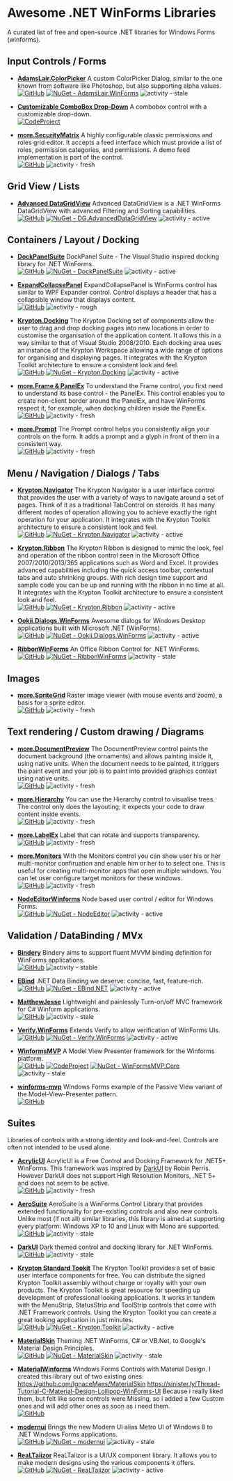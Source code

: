 # Awesome .NET WinForms Libraries

A curated list of free and open-source .NET libraries for Windows Forms (winforms).

## Input Controls / Forms

* **[AdamsLair.ColorPicker](https://github.com/AdamsLair/winforms)**
  A custom ColorPicker Dialog, similar to the one known from software like Photoshop, but also supporting alpha values.  
  [![GitHub](https://img.shields.io/static/v1?label=&message=Github&color=181717&logo=GitHub)](https://github.com/AdamsLair/winforms)
  [![NuGet - AdamsLair.WinForms](https://img.shields.io/badge/NuGet-AdamsLair.WinForms-blue?logo=nuget)](https://www.nuget.org/packages/AdamsLair.WinForms/)
  ![activity - stale](https://img.shields.io/badge/activity-stale-lightgray)

* **[Customizable ComboBox Drop-Down](https://www.codeproject.com/Articles/25471/Customizable-ComboBox-Drop-Down)**
  A combobox control with a customizable drop-down.  
  [![CodeProject](https://img.shields.io/badge/CodeProject-333?logo=codeproject&logoColor=FF9900)](https://www.codeproject.com/Articles/25471/Customizable-ComboBox-Drop-Down)

* **[more.SecurityMatrix](https://github.com/tstih/more#securitymatrix)**
  A highly configurable classic permissions and roles grid editor. It accepts a feed interface which must provide a list of roles, permission categories, and permissions. A demo feed implementation is part of the control.  
  [![GitHub](https://img.shields.io/static/v1?label=&message=Github&color=181717&logo=GitHub)](https://github.com/tstih/more#securitymatrix)
  ![activity - fresh](https://img.shields.io/badge/activity-fresh-00ACC1)

## Grid View / Lists

* **[Advanced DataGridView](https://github.com/davidegironi/advanceddatagridview)**
  Advanced DataGridView is a .NET WinForms DataGridView with advanced Filtering and Sorting capabilities.  
  [![GitHub](https://img.shields.io/static/v1?label=&message=Github&color=181717&logo=GitHub)](davidegironi/advanceddatagridview)
  [![NuGet - DG.AdvancedDataGridView](https://img.shields.io/badge/NuGet-DG.AdvancedDataGridView-blue?logo=nuget)](https://www.nuget.org/packages/DG.AdvancedDataGridView/)
  ![activity - active](https://img.shields.io/badge/activity-active-2ea44f)

## Containers / Layout / Docking

* **[DockPanelSuite](https://github.com/dockpanelsuite/dockpanelsuite)**
  DockPanel Suite - The Visual Studio inspired docking library for .NET WinForms.  
  [![GitHub](https://img.shields.io/static/v1?label=&message=Github&color=181717&logo=GitHub)](https://github.com/dockpanelsuite/dockpanelsuite)
  [![NuGet - DockPanelSuite](https://img.shields.io/badge/NuGet-DockPanelSuite-blue?logo=nuget)](https://www.nuget.org/packages/DockPanelSuite/)
  ![activity - active](https://img.shields.io/badge/activity-active-2ea44f)

* **[ExpandCollapsePanel](https://github.com/alexander-makarov/ExpandCollapsePane)**
  ExpandCollapsePanel is WinForms control has similar to WPF Expander control. Control displays a header that has a collapsible window that displays content.  
  [![GitHub](https://img.shields.io/badge/GitHub-181717?logo=GitHub)](https://github.com/alexander-makarov/ExpandCollapsePanel)
  ![activity - rough](https://img.shields.io/badge/activity-rough-981E32)
  
* **[Krypton.Docking](https://github.com/Krypton-Suite/Standard-Toolkit)**
  The Krypton Docking set of components allow the user to drag and drop docking pages into new locations in order to customise the organisation of the application content. It allows this in a way similar to that of Visual Studio 2008/2010. Each docking area uses an instance of the Krypton Workspace allowing a wide range of options for organising and displaying pages. It integrates with the Krypton Toolkit architecture to ensure a consistent look and feel.  
  [![GitHub](https://img.shields.io/badge/GitHub-181717?logo=GitHub)](https://github.com/Krypton-Suite/Standard-Toolkit)
  [![NuGet - Krypton.Docking](https://img.shields.io/badge/NuGet-Krypton.Docking-blue?logo=nuget)](https://www.nuget.org/packages/Krypton.Docking/)
  ![activity - active](https://img.shields.io/badge/activity-active-2ea44f)

* **[more.Frame & PanelEx](https://github.com/tstih/more#frame)**
  To understand the Frame control, you first need to understand its base control - the PanelEx.
  This control enables you to create non-client border around the PanelEx, and have WinForms respect it, for example, when docking children inside the PanelEx.  
  [![GitHub](https://img.shields.io/static/v1?label=&message=Github&color=181717&logo=GitHub)](https://github.com/tstih/more)
  ![activity - fresh](https://img.shields.io/badge/activity-fresh-00ACC1)

* **[more.Prompt](https://github.com/tstih/more#prompt)**
  The Prompt control helps you consistently align your controls on the form. It adds a prompt and a glyph in front of them in a consistent way.  
  [![GitHub](https://img.shields.io/static/v1?label=&message=Github&color=181717&logo=GitHub)](https://github.com/tstih/more)
  ![activity - fresh](https://img.shields.io/badge/activity-fresh-00ACC1)

## Menu / Navigation / Dialogs / Tabs
  
* **[Krypton.Navigator](https://github.com/Krypton-Suite/Standard-Toolkit)**
  The Krypton Navigator is a user interface control that provides the user with a variety of ways to navigate around a set of pages. Think of it as a traditional TabControl on steroids. It has many different modes of operation allowing you to achieve exactly the right operation for your application. It integrates with the Krypton Toolkit architecture to ensure a consistent look and feel.  
  [![GitHub](https://img.shields.io/badge/GitHub-181717?logo=GitHub)](https://github.com/Krypton-Suite/Standard-Toolkit)
  [![NuGet - Krypton.Navigator](https://img.shields.io/badge/NuGet-Krypton.Navigator-blue?logo=nuget)](https://www.nuget.org/packages/Krypton.Navigator/)
  ![activity - active](https://img.shields.io/badge/activity-active-2ea44f)
  
* **[Krypton.Ribbon](https://github.com/Krypton-Suite/Standard-Toolkit)**
  The Krypton Ribbon is designed to mimic the look, feel and operation of the ribbon control seen in the Microsoft Office 2007/2010/2013/365 applications such as Word and Excel. It provides advanced capabilities including the quick access toolbar, contextual tabs and auto shrinking groups. With rich design time support and sample code you can be up and running with the ribbon in no time at all. It integrates with the Krypton Toolkit architecture to ensure a consistent look and feel.  
  [![GitHub](https://img.shields.io/badge/GitHub-181717?logo=GitHub)](https://github.com/Krypton-Suite/Standard-Toolkit)
  [![NuGet - Krypton.Ribbon](https://img.shields.io/badge/NuGet-Krypton.Ribbon-blue?logo=nuget)](https://www.nuget.org/packages/Krypton.Ribbon/)
  ![activity - active](https://img.shields.io/badge/activity-active-2ea44f)

* **[Ookii.Dialogs.WinForms](https://github.com/ookii-dialogs/ookii-dialogs-winforms)**
  Awesome dialogs for Windows Desktop applications built with Microsoft .NET (WinForms).  
  [![GitHub](https://img.shields.io/static/v1?label=&message=Github&color=181717&logo=GitHub)](https://github.com/ookii-dialogs/ookii-dialogs-winforms)
  [![NuGet - Ookii.Dialogs.WinForms](https://img.shields.io/badge/NuGet-Ookii.Dialogs.WinForms-blue?logo=nuget)](https://www.nuget.org/packages/Ookii.Dialogs.WinForms/)
  ![activity - active](https://img.shields.io/badge/activity-active-2ea44f)

* **[RibbonWinForms](https://github.com/RibbonWinForms/RibbonWinForms)**
  An Office Ribbon Control for .NET WinForms.  
  [![GitHub](https://img.shields.io/static/v1?label=&message=Github&color=181717&logo=GitHub)](https://github.com/RibbonWinForms/RibbonWinForms)
  [![NuGet - RibbonWinForms](https://img.shields.io/badge/NuGet-RibbonWinForms-blue?logo=nuget)](https://www.nuget.org/packages/RibbonWinForms/)
  ![activity - stale](https://img.shields.io/badge/activity-stale-lightgray)
  
## Images

* **[more.SpriteGrid](https://github.com/tstih/more#spritegrid)**
  Raster image viewer (with mouse events and zoom), a basis for a sprite editor.  
  [![GitHub](https://img.shields.io/static/v1?label=&message=Github&color=181717&logo=GitHub)](https://github.com/tstih/more#spritegrid)
  ![activity - fresh](https://img.shields.io/badge/activity-fresh-00ACC1)

## Text rendering / Custom drawing / Diagrams

* **[more.DocumentPreview](https://github.com/tstih/more#documentpreview)**
  The DocumentPreview control paints the document background (the ornaments) and allows painting inside it, using native units. When the document needs to be painted, it triggers the paint event and your job is to paint into provided graphics context using native units.  
  [![GitHub](https://img.shields.io/static/v1?label=&message=Github&color=181717&logo=GitHub)](https://github.com/tstih/more#documentpreview)
  ![activity - fresh](https://img.shields.io/badge/activity-fresh-00ACC1)

* **[more.Hierarchy](https://github.com/tstih/more#hierarchy)**
  You can use the Hierarchy control to visualise trees. The control only does the layouting; it expects your code to draw content inside events.  
  [![GitHub](https://img.shields.io/static/v1?label=&message=Github&color=181717&logo=GitHub)](https://github.com/tstih/more#hierarchy)
  ![activity - fresh](https://img.shields.io/badge/activity-fresh-00ACC1)

* **[more.LabelEx](https://github.com/tstih/more#labelex)**
  Label that can rotate and supports transparency.  
  [![GitHub](https://img.shields.io/static/v1?label=&message=Github&color=181717&logo=GitHub)](https://github.com/tstih/more#labelex)
  ![activity - fresh](https://img.shields.io/badge/activity-fresh-00ACC1)

* **[more.Monitors](https://github.com/tstih/more#monitors)**
  With the Monitors control you can show user his or her multi-monitor confiruation and enable him or her to to select one. This is useful for creating multi-monitor apps that open multiple windows. You can let user configure target monitors for these windows.  
  [![GitHub](https://img.shields.io/static/v1?label=&message=Github&color=181717&logo=GitHub)](https://github.com/tstih/more#monitors)
  ![activity - fresh](https://img.shields.io/badge/activity-fresh-00ACC1)

* **[NodeEditorWinforms](https://github.com/komorra/NodeEditorWinforms)**
  Node based user control / editor for Windows Forms.  
  [![GitHub](https://img.shields.io/static/v1?label=&message=Github&color=181717&logo=GitHub)](https://github.com/komorra/NodeEditorWinforms)
  [![NuGet - NodeEditor](https://img.shields.io/badge/NuGet-NodeEditor-blue?logo=nuget)](https://www.nuget.org/packages/NodeEditor/)
  ![activity - active](https://img.shields.io/badge/activity-active-2ea44f)

## Validation / DataBinding / MVx

* **[Bindery](https://github.com/Parametric/Bindery)**
  Bindery aims to support fluent MVVM binding definition for WinForms applications.  
  [![GitHub](https://img.shields.io/static/v1?label=&message=Github&color=181717&logo=GitHub)](https://github.com/Parametric/Bindery)
  ![activity - stable](https://img.shields.io/badge/activity-stable-2ea44f)

* **[EBind](https://github.com/SIDOVSKY/EBind)**
  .NET Data Binding we deserve: concise, fast, feature-rich.  
  [![GitHub](https://img.shields.io/static/v1?label=&message=Github&color=181717&logo=GitHub)](https://github.com/SIDOVSKY/EBind)
  [![NuGet - EBind.NET](https://img.shields.io/badge/NuGet-EBind.NET-blue?logo=nuget)](https://www.nuget.org/packages/EBind.NET/)
  ![activity - active](https://img.shields.io/badge/activity-active-2ea44f)
  
* **[MatthewJesse](https://github.com/Richardmjxhx/MatthewJesse)**
  Lightweight and painlessly Turn-on/off MVC framework for C# Winform applications.  
  [![GitHub](https://img.shields.io/static/v1?label=&message=Github&color=181717&logo=GitHub)](https://github.com/Richardmjxhx/MatthewJesse)
  ![activity - stale](https://img.shields.io/badge/activity-stale-lightgray)

* **[Verify.WinForms](https://github.com/VerifyTests/Verify.WinForms)**
  Extends Verify to allow verification of WinForms UIs.  
  [![GitHub](https://img.shields.io/static/v1?label=&message=Github&color=181717&logo=GitHub)](https://github.com/VerifyTests/Verify.WinForms)
  [![NuGet - Verify.WinForms](https://img.shields.io/badge/NuGet-Verify.WinForms-blue?logo=nuget)](https://www.nuget.org/packages/Verify.WinForms/)
  ![activity - active](https://img.shields.io/badge/activity-active-2ea44f)
  
* **[WinformsMVP](https://github.com/DavidRogersDev/WinformsMVP)**
  A Model View Presenter framework for the Winforms platform.  
  [![GitHub](https://img.shields.io/static/v1?label=&message=Github&color=181717&logo=GitHub)](https://github.com/DavidRogersDev/WinformsMVP)
  [![CodeProject](https://img.shields.io/badge/CodeProject-333?logo=codeproject&logoColor=FF9900)](https://www.codeproject.com/Articles/522809/WinForms-MVP-An-MVP-Framework-for-WinForms)
  [![NuGet - WinFormsMVP.Core](https://img.shields.io/badge/NuGet-WinFormsMVP.Core-blue?logo=nuget)](https://www.nuget.org/packages/WinFormsMVP.Core/)
  ![activity - stale](https://img.shields.io/badge/activity-stale-lightgray)

* **[winforms-mvp](https://github.com/mrts/winforms-mvp)**
  Windows Forms example of the Passive View variant of the Model-View-Presenter pattern.  
  [![GitHub](https://img.shields.io/static/v1?label=&message=Github&color=181717&logo=GitHub)](https://github.com/mrts/winforms-mvp)

## Suites

Libraries of controls with a strong identity and look-and-feel.
Controls are often not intended to be used alone.

* **[AcrylicUI](https://github.com/colhountech/AcrylicUI)**
  AcrylicUI is a Free Control and Docking Framework for .NET5+ WinForms.
  This framework was inspired by [DarkUI](https://github.com/RobinPerris/DarkUI) by Robin Perris. However DarkUI does not support High Resolution Monitors, .NET 5+ and does not seem to be active.  
  [![GitHub](https://img.shields.io/static/v1?label=&message=Github&color=181717&logo=GitHub)](https://github.com/colhountech/AcrylicUI)
  ![activity - fresh](https://img.shields.io/badge/activity-fresh-00ACC1)

* **[AeroSuite](https://github.com/stefan-baumann/AeroSuite)**
  AeroSuite is a WinForms Control Library that provides extended functionality for pre-existing controls and also new controls. Unlike most (if not all) similar libraries, this library is aimed at supporting every platform: Windows XP to 10 and Linux with Mono are supported.  
  [![GitHub](https://img.shields.io/static/v1?label=&message=Github&color=181717&logo=GitHub)](https://github.com/stefan-baumann/AeroSuite)
  ![activity - stale](https://img.shields.io/badge/activity-stale-lightgray)

* **[DarkUI](https://github.com/RobinPerris/DarkUI)**
  Dark themed control and docking library for .NET WinForms.  
  [![GitHub](https://img.shields.io/static/v1?label=&message=Github&color=181717&logo=GitHub)](https://github.com/RobinPerris/DarkUI)
  ![activity - stale](https://img.shields.io/badge/activity-stale-lightgray)
  
* **[Krypton Standard Tookit](https://github.com/Krypton-Suite/Standard-Toolkit)**
  The Krypton Toolkit provides a set of basic user interface components for free. You can distribute the signed Krypton Toolkit assembly without charge or royalty with your own products. The Krypton Toolkit is great resource for speeding up development of professional looking applications. It works in tandem with the MenuStrip, StatusStrip and ToolStrip controls that come with .NET Framework controls. Using the Krypton Toolkit you can create a great looking application in just minutes.  
  [![GitHub](https://img.shields.io/badge/GitHub-181717?logo=GitHub)](https://github.com/Krypton-Suite/Standard-Toolkit)
  [![NuGet - Krypton.Toolkit](https://img.shields.io/badge/NuGet-Krypton.Toolkit-blue?logo=nuget)](https://www.nuget.org/packages/Krypton.Toolkit/)
  ![activity - active](https://img.shields.io/badge/activity-active-2ea44f)

* **[MaterialSkin](https://github.com/IgnaceMaes/MaterialSkin)**
  Theming .NET WinForms, C# or VB.Net, to Google's Material Design Principles.  
  [![GitHub](https://img.shields.io/static/v1?label=&message=Github&color=181717&logo=GitHub)](https://github.com/IgnaceMaes/MaterialSkin)
  [![NuGet - MaterialSkin](https://img.shields.io/badge/NuGet-MaterialSkin-blue?logo=nuget)](https://www.nuget.org/packages/MaterialSkin/)
  ![activity - stale](https://img.shields.io/badge/activity-stale-lightgray)

* **[MaterialWinforms](https://github.com/glm9637/MaterialWinforms)**
  Windows Forms Controls with Material Design. I created this library out of two existing ones: https://github.com/IgnaceMaes/MaterialSkin https://sinister.ly/Thread-Tutorial-C-Material-Design-Lollipop-WinForms-UI Because i really liked them, but felt like some controls were Missing, so i added a few Custom ones and will add other ones as soon as i need them.  
  [![GitHub](https://img.shields.io/badge/GitHub-181717?logo=GitHub)](https://github.com/glm9637/MaterialWinforms)

* **[modernui](https://github.com/peters/winforms-modernui)**
  Brings the new Modern UI alias Metro UI of Windows 8 to .NET Windows Forms applications.  
  [![GitHub](https://img.shields.io/static/v1?label=&message=Github&color=181717&logo=GitHub)](https://github.com/peters/winforms-modernui)
  [![NuGet - modernui](https://img.shields.io/badge/NuGet-modernui-blue?logo=nuget)](https://www.nuget.org/packages/modernui/)
  ![activity - stale](https://img.shields.io/badge/activity-stale-lightgray)
  
* **[ReaLTaiizor](https://github.com/Taiizor/ReaLTaiizor)**
  ReaLTaiizor is a UI/UX component library. It allows you to make modern designs using the various components it offers.  
  [![GitHub](https://img.shields.io/badge/GitHub-181717?logo=GitHub)](https://github.com/Taiizor/ReaLTaiizor)
  [![NuGet - ReaLTaiizor](https://img.shields.io/badge/NuGet-ReaLTaiizor-blue?logo=nuget)](https://www.nuget.org/packages/ReaLTaiizor/)
  ![activity - active](https://img.shields.io/badge/activity-active-2ea44f)

<!--

Badges, created using https://michaelcurrin.github.io/badge-generator/#/generic and https://simpleicons.org/

CodeProject badge:
[![Code - Project](https://img.shields.io/static/v1?label=Code&message=Project&color=FF9900&logo=CodeProject&logoColor=f90)](https://)


-->
